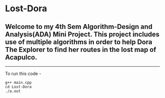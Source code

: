 # Lost-Dora
## Welcome to my 4th Sem Algorithm-Design and Analysis(ADA) Mini Project. This project includes use of multiple algorithms in order to help Dora The Explorer to find her routes in the lost map of Acapulco. 

<hr>

To run this code -
```git clone  https://github.com/PankajGrg/Lost-Dora/
g++ main.cpp
cd Lost-Dora
./a.out
```
